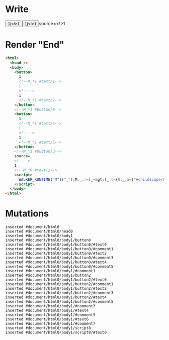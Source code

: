 # Write
  <button>1<!--M_*1 #text/1-->|<!>1<!--M_*1 #text/2--></button><!--M_*1 #button/0--><button>1<!--M_*1 #text/4-->|<!>1<!--M_*1 #text/5--></button><!--M_*1 #button/3-->source=<!>1<!--M_*0 #text/1--><script>WALKER_RUNTIME("M")("_");M._.r=[_=>(_.c={0:_.a={"#childScope/0":_.b={input_value:1,state:1,otherState:1}},1:_.b},_.b.input_valueChange=_.b["state@"]=_.b["otherState@"]=_._["packages/translator-tags/src/__tests__/fixtures/let-tag-controllable-child/template.marko_0/valueChange"](_.a),_.c),1,"packages/translator-tags/src/__tests__/fixtures/let-tag-controllable-child/components/child.marko_0_otherState",1,"packages/translator-tags/src/__tests__/fixtures/let-tag-controllable-child/components/child.marko_0_state",0];M._.w()</script>


# Render "End"
```html
<html>
  <head />
  <body>
    <button>
      1
      <!--M_*1 #text/1-->
      |
      <!---->
      1
      <!--M_*1 #text/2-->
    </button>
    <!--M_*1 #button/0-->
    <button>
      1
      <!--M_*1 #text/4-->
      |
      <!---->
      1
      <!--M_*1 #text/5-->
    </button>
    <!--M_*1 #button/3-->
    source=
    <!---->
    1
    <!--M_*0 #text/1-->
    <script>
      WALKER_RUNTIME("M")("_");M._.r=[_=&gt;(_.c={0:_.a={"#childScope/0":_.b={input_value:1,state:1,otherState:1}},1:_.b},_.b.input_valueChange=_.b["state@"]=_.b["otherState@"]=_._["packages/translator-tags/src/__tests__/fixtures/let-tag-controllable-child/template.marko_0/valueChange"](_.a),_.c),1,"packages/translator-tags/src/__tests__/fixtures/let-tag-controllable-child/components/child.marko_0_otherState",1,"packages/translator-tags/src/__tests__/fixtures/let-tag-controllable-child/components/child.marko_0_state",0];M._.w()
    </script>
  </body>
</html>
```

# Mutations
```
inserted #document/html0
inserted #document/html0/head0
inserted #document/html0/body1
inserted #document/html0/body1/button0
inserted #document/html0/body1/button0/#text0
inserted #document/html0/body1/button0/#comment1
inserted #document/html0/body1/button0/#text2
inserted #document/html0/body1/button0/#comment3
inserted #document/html0/body1/button0/#text4
inserted #document/html0/body1/button0/#comment5
inserted #document/html0/body1/#comment1
inserted #document/html0/body1/button2
inserted #document/html0/body1/button2/#text0
inserted #document/html0/body1/button2/#comment1
inserted #document/html0/body1/button2/#text2
inserted #document/html0/body1/button2/#comment3
inserted #document/html0/body1/button2/#text4
inserted #document/html0/body1/button2/#comment5
inserted #document/html0/body1/#comment3
inserted #document/html0/body1/#text4
inserted #document/html0/body1/#comment5
inserted #document/html0/body1/#text6
inserted #document/html0/body1/#comment7
inserted #document/html0/body1/script8
inserted #document/html0/body1/script8/#text0
```